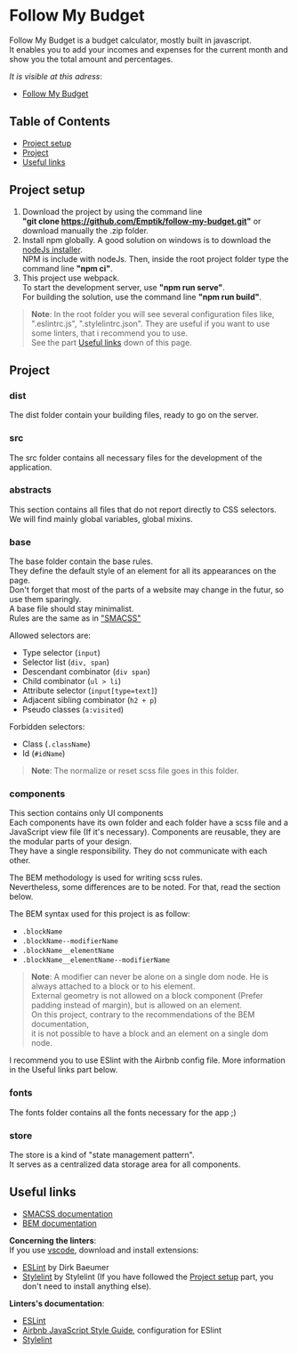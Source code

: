 # Follow My Budget
Follow My Budget is a budget calculator, mostly built in javascript.<br/>
It enables you to add your incomes and expenses for the current month and show you the total amount and percentages.

*It is visible at this adress*:
- [Follow My Budget](https://follow-my-budget.herokuapp.com/)

## Table of Contents
- [Project setup](#setup)
- [Project](#project)
- [Useful links](#usefulLinks)

<!-- Setup -->
## <a id="setup">Project setup</a>
1. Download the project by using the command line<br/> 
**"git clone https://github.com/Emptik/follow-my-budget.git"** or download manually the .zip folder.
2. Install npm globally. A good solution on windows is to download the [nodeJs installer](https://nodejs.org/en/download/).<br/>
NPM is include with nodeJs. Then, inside the root project folder type the command line **"npm ci"**.
3. This project use webpack.<br/>
To start the development server, use **"npm run serve"**.<br/>
For building the solution, use the command line **"npm run build"**.

> **Note**: In the root folder you will see several configuration files like, ".eslintrc.js", ".stylelintrc.json".
They are useful if you want to use some linters, that i recommend you to use.<br/>
See the part [Useful links](#usefulLinks) down of this page.

<!-- Project -->
## <a id="project">Project</a>

### dist
The dist folder contain your building files, ready to go on the server.

### src
The src folder contains all necessary files for the development of the application.

### abstracts
This section contains all files that do not report directly to CSS selectors.<br/>
We will find mainly global variables, global mixins.

### base
The base folder contain the base rules.<br/>
They define the default style of an element for all its appearances on the page.<br/>
Don't forget that most of the parts of a website may change in the futur, so use them sparingly.<br/>
A base file should stay minimalist.<br/>
Rules are the same as in ["SMACSS"](http://smacss.com/)

Allowed selectors are:
- Type selector (`input`)
- Selector list (`div, span`)
- Descendant combinator (`div span`)
- Child combinator (`ul > li`)
- Attribute selector (`input[type=text]`)
- Adjacent sibling combinator (`h2 + p`)
- Pseudo classes (`a:visited`)

Forbidden selectors:
- Class (`.className`)
- Id (`#idName`)

> **Note**: The normalize or reset scss file goes in this folder.

### components
This section contains only UI components<br/>
Each components have its own folder and each folder have a scss file and a JavaScript view file (If it's necessary).
Components are reusable, they are the modular parts of your design.<br/>
They have a single responsibility. They do not communicate with each other.

The BEM methodology is used for writing scss rules.<br/>
Nevertheless, some differences are to be noted. For that, read the section below.<br/>

The BEM syntax used for this project is as follow:
- `.blockName`
- `.blockName--modifierName`
- `.blockName__elementName`
- `.blockName__elementName--modifierName`

> **Note**: A modifier can never be alone on a single dom node. He is always attached to a block or to his element.<br/>
External geometry is not allowed on a block component (Prefer padding instead of margin), but is allowed on an element.<br/>
On this project, contrary to the recommendations of the BEM documentation,<br/>
it is not possible to have a block and an element on a single dom node.

I recommend you to use ESlint with the Airbnb config file. More information in the Useful links part below.

### fonts
The fonts folder contains all the fonts necessary for the app ;)

### store
The store is a kind of "state management pattern".<br/>
It serves as a centralized data storage area for all components.

<!-- Usefull Links -->
## <a id="usefulLinks">Useful links</a>
- [SMACSS documentation](http://smacss.com/)
- [BEM documentation](https://en.bem.info/methodology/quick-start/)

**Concerning the linters**:<br/>
If you use [vscode](https://code.visualstudio.com/), download and install extensions:
- [ESLint](https://marketplace.visualstudio.com/items?itemName=dbaeumer.vscode-eslint) by Dirk Baeumer
- [Stylelint](https://marketplace.visualstudio.com/items?itemName=stylelint.vscode-stylelint) by Stylelint
(If you have followed the [Project setup](#setup) part, you don't need to install anything else).

**Linters's documentation**:<br/>
- [ESLint](https://eslint.org/)
- [Airbnb JavaScript Style Guide](https://github.com/airbnb/javascript), configuration for ESlint
- [Stylelint](https://stylelint.io/)

